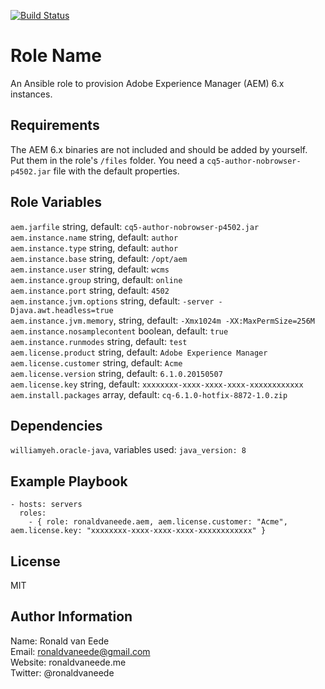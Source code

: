 [![Build Status](https://travis-ci.org/ronaldvaneede/ansible-role-aem.svg?branch=master)](https://travis-ci.org/ronaldvaneede/ansible-role-aem)

Role Name
=========

An Ansible role to provision Adobe Experience Manager (AEM) 6.x instances.

Requirements
------------

The AEM 6.x binaries are not included and should be added by yourself.  
Put them in the role's `/files` folder. You need a `cq5-author-nobrowser-p4502.jar` file with the default properties.

Role Variables
--------------

`aem.jarfile` string, default: `cq5-author-nobrowser-p4502.jar `  
`aem.instance.name` string, default: `author`  
`aem.instance.type` string, default: `author`  
`aem.instance.base` string, default: `/opt/aem`  
`aem.instance.user` string, default: `wcms`  
`aem.instance.group` string, default: `online`  
`aem.instance.port` string, default: `4502`  
`aem.instance.jvm.options` string, default: `-server -Djava.awt.headless=true`  
`aem.instance.jvm.memory`, string, default: `-Xmx1024m -XX:MaxPermSize=256M`  
`aem.instance.nosamplecontent` boolean, default: `true`  
`aem.instance.runmodes` string, default: `test`  
`aem.license.product` string, default: `Adobe Experience Manager`  
`aem.license.customer` string, default: `Acme`  
`aem.license.version` string, default: `6.1.0.20150507`  
`aem.license.key` string, default: `xxxxxxxx-xxxx-xxxx-xxxx-xxxxxxxxxxxx`  
`aem.install.packages` array, default: `cq-6.1.0-hotfix-8872-1.0.zip`

Dependencies
------------

`williamyeh.oracle-java`, variables used: `java_version: 8`

Example Playbook
----------------
```
- hosts: servers  
  roles:  
    - { role: ronaldvaneede.aem, aem.license.customer: "Acme", aem.license.key: "xxxxxxxx-xxxx-xxxx-xxxx-xxxxxxxxxxxx" }
```

License
-------

MIT

Author Information
------------------

Name: Ronald van Eede  
Email: ronaldvaneede@gmail.com  
Website: ronaldvaneede.me  
Twitter: @ronaldvaneede
